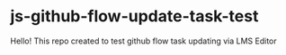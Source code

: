 # js-github-flow-update-task-test
Hello! This repo created to test github flow task updating via LMS Editor
